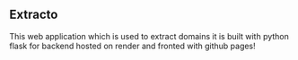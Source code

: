 ## Extracto
This web application which is used to extract domains 
it is built with python flask for backend hosted on render 
and fronted with github pages!

